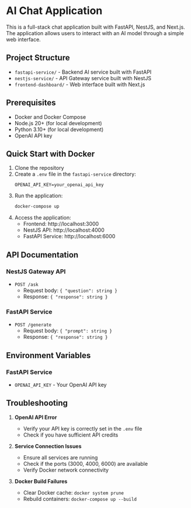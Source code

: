 # AI Chat Application

This is a full-stack chat application built with FastAPI, NestJS, and Next.js. The application allows users to interact with an AI model through a simple web interface.

## Project Structure

- `fastapi-service/` - Backend AI service built with FastAPI
- `nestjs-service/` - API Gateway service built with NestJS
- `frontend-dashboard/` - Web interface built with Next.js

## Prerequisites

- Docker and Docker Compose
- Node.js 20+ (for local development)
- Python 3.10+ (for local development)
- OpenAI API key

## Quick Start with Docker

1. Clone the repository
2. Create a `.env` file in the `fastapi-service` directory:
   ```
   OPENAI_API_KEY=your_openai_api_key
   ```
3. Run the application:
   ```bash
   docker-compose up
   ```
4. Access the application:
   - Frontend: http://localhost:3000
   - NestJS API: http://localhost:4000
   - FastAPI Service: http://localhost:6000


## API Documentation

### NestJS Gateway API

- `POST /ask`
  - Request body: `{ "question": string }`
  - Response: `{ "response": string }`

### FastAPI Service

- `POST /generate`
  - Request body: `{ "prompt": string }`
  - Response: `{ "response": string }`

## Environment Variables

### FastAPI Service
- `OPENAI_API_KEY` - Your OpenAI API key

## Troubleshooting

1. **OpenAI API Error**
   - Verify your API key is correctly set in the `.env` file
   - Check if you have sufficient API credits

2. **Service Connection Issues**
   - Ensure all services are running
   - Check if the ports (3000, 4000, 6000) are available
   - Verify Docker network connectivity

3. **Docker Build Failures**
   - Clear Docker cache: `docker system prune`
   - Rebuild containers: `docker-compose up --build`
